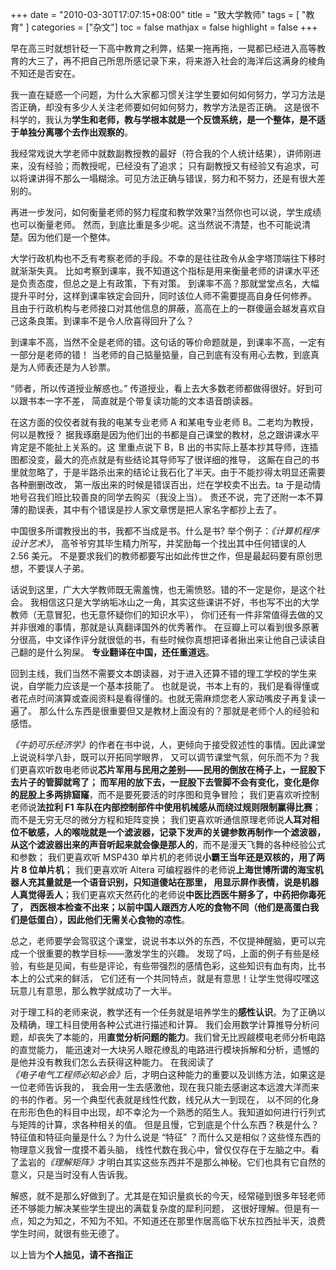 +++
date = "2010-03-30T17:07:15+08:00"
title = "致大学教师"
tags = [ "教育" ]
categories = ["杂文"]
toc = false
mathjax = false
highlight = false
+++

早在高三时就想针砭一下高中教育之利弊，结果一拖再拖，一晃都已经进入高等教育的大三了，再不把自己所思所感记录下来，将来游入社会的海洋后这满身的棱角不知还是否安在。

我一直在疑惑一个问题，为什么大家都习惯关注学生要如何如何努力，学习方法是否正确，却没有多少人关注老师要如何如何努力，教学方法是否正确。
这是很不科学的，我认为**学生和老师，教与学根本就是一个反馈系统，是一个整体，是不适于单独分离哪个去作出观察的**。

我经常戏说大学老师中就数副教授教的最好（符合我的个人统计结果），讲师刚进来，没有经验；而教授呢，已经没有了追求；
只有副教授又有经验又有追求，可以将课讲得不那么一塌糊涂。可见方法正确与错误，努力和不努力，还是有很大差别的。

再进一步发问，如何衡量老师的努力程度和教学效果?当然你也可以说，学生成绩也可以衡量老师。
然而，到底比重是多少呢。这当然说不清楚，也不可能说清楚。因为他们是一个整体。

大学行政机构也不乏有考察老师的手段。不幸的是往往政令从金字塔顶端往下移时就渐渐失真。
比如考察到课率，我不知道这个指标是用来衡量老师的讲课水平还是负责态度，但总之是上有政策，下有对策。
到课率不高？那就堂堂点名，大幅提升平时分，这样到课率铁定会回升，同时该位人师不需要提高自身任何修养。
且由于行政机构与老师接口对其他信息的屏蔽，高高在上的一群傻逼会越发喜欢自己这条良策。到课率不是令人欣喜得回升了么？

到课率不高，当然不全是老师的错。这句话的等价命题就是，到课率不高，一定有一部分是老师的错！
当老师的自己掂量掂量，自己到底有没有用心去教，到底真是为人师表还是为人钞票。

“师者，所以传道授业解惑也。” 传道授业，看上去大多数老师都做得很好。好到可以跟书本一字不差，
简直就是个带复读功能的文本语音朗读器。

在这方面的佼佼者就有我的电某专业老师 A 和某电专业老师 B。二老均为教授，何以是教授？
据我琢磨是因为他们出的书都是自己课堂的教材，总之跟讲课水平肯定是不能扯上关系的。这
里重点说下 B，B 出的书实际上基本抄其导师，连插图都没变，最大的亮点就是有些结论其导师写了很详细的推导，
这厮在自己的书里就忽略了，于是半路杀出来的结论让我石化了半天。由于不能抄得太明显还需要各种删删改改，
第一版出来的时候是错误百出，烂在学校卖不出去。ta 于是动情地号召我们班比较善良的同学去购买（我没上当）。
贵还不说，完了还附一本不算薄的勘误表，其中有个错误是抄人家文章愣是把人家名字都抄上去了。

中国很多所谓教授出的书，我都不当成是书。什么是书? 举个例子：<em>《计算机程序设计艺术》</em>，
高爷爷穷其毕生精力所写，并奖励每一个找出其中任何错误的人 2.56 美元。
不是要求我们的教师都要写出如此传世之作，但是最起码要有原创思想，不要误人子弟。

话说到这里，广大大学教师既无需羞愧，也无需愤怒。错的不一定是你，是这个社会。
我相信这只是大学纳垢冰山之一角，其实这些课讲不好，书也写不出的大学教师（无意冒犯，也无意怀疑你们的知识水平），
你们还有一件非常值得去做的又并非很难的事情，那就是认真翻译国外的优秀著作。
在豆瓣上可以看到很多原著分很高，中文译作评分就很低的书，有些时候你真想把译者揪出来让他自己读读自己翻的是什么狗屎。
**专业翻译在中国，还任重道远**。

回到主线，我们当然不需要文本朗读器，对于进入还算不错的理工学校的学生来说，自学能力应该是一个基本技能了。
也就是说，书本上有的，我们是看得懂或者花点时间演算或查阅资料是看得懂的。也就无需麻烦您老人家动嘴皮子再复读一遍了。
那么什么东西是很重要但又是教材上面没有的？那就是老师个人的经验和感悟。

<em>《牛奶可乐经济学》</em>的作者在书中说，人，更倾向于接受叙述性的事情。因此课堂上说说科学八卦，既可以开拓同学眼界，
又可以调节课堂气氛，何乐而不为？我们更喜欢听数电老师说**芯片军用与民用之差别——民用的倒放在椅子上，一屁股下去片子的管脚就弯了；
而军用的放下去，一屁股下去管脚不会有变化，变化是你的屁股上多两排窟窿**，而不是要死要活的时序图和竞争冒险；
我们更喜欢听控制老师说**法拉利 F1 车队在内部控制部件中使用机械感从而绕过规则限制赢得比赛**；而不是无穷无尽的微分方程和矩阵变换；
我们更喜欢听通信原理老师说**人耳对相位不敏感，人的喉咙就是一个滤波器，记录下发声的关键参数再制作一个滤波器，
从这个滤波器出来的声音听起来就会像是那人的**，而不是漫天飞舞的各种经验公式和参数；
我们更喜欢听 MSP430 单片机的老师说**小霸王当年还是双核的，用了两片 8 位单片机**；
我们更喜欢听 Altera 可编程器件的老师说**上海世博所谓的海宝机器人充其量就是一个语音识别，只知道傻站在那里，
用显示屏作表情，说是机器人真觉得丢人**；我们更喜欢天然药化的老师说**中医比西医牛掰多了，中药把你毒死了，
西医根本检查不出来；以前中国人跟西方人吃的食物不同（他们是高蛋白我们是低蛋白），因此他们无需关心食物的凉性**。

总之，老师要学会驾驭这个课堂，说说书本以外的东西，不仅提神醒脑，更可以完成一个很重要的教学目标——激发学生的兴趣。
发现了吗，上面的例子有些是经验，有些是见闻，有些是评论，有些带强烈的感情色彩，这些知识有血有肉，比书本上的公式来的鲜活，
它们还有一个共同特点，就是有意思！让学生觉得哎嘿这玩意儿有意思，那么教学就成功了一大半。

对于理工科的老师来说，教学还有一个任务就是培养学生的**感性认识**。为了正确以及精确，理工科目使用各种公式进行描述和计算。
我们会用数学计算推导分析问题，却丧失了本能的，用**直觉分析问题的能力**。我们曾无比觊觎模电老师分析电路的直觉能力，
能迅速对一大块另人眼花缭乱的电路进行模块拆解和分析，遗憾的是他并没有教我们怎么去获得这种能力。
在我阅读了<em>《电子电气工程师必知必会》</em>后，才明白这种能力的重要以及训练方法，如果这是一位老师告诉我的，
我会用一生去感激他，现在我只能去感谢这本远渡大洋而来的书的作者。另一个典型代表就是线性代数，线兄从大一到现在，
以不同的化身在形形色色的科目中出现，却不幸沦为一个熟悉的陌生人。我知道如何进行行列式与矩阵的计算，求各种相关的值。
但是且慢，它到底是个什么东西？秩是什么？特征值和特征向量是什么？为什么说是 “特征” ？而什么又是相似？这些怪东西的物理意义我曾一度摸不着头脑，
线性代数在我心中，曾仅仅存在于左脑之中。看了孟岩的<em>《理解矩阵》</em>才明白其实这些东西并不是那么神秘。它们也具有它自然的意义，只是当时没有人告诉我。

解惑，就不是那么好做到了。尤其是在知识量疯长的今天，经常碰到很多年轻老师还不够能力解决某些学生提出的满载复杂度的犀利问题，
这很好理解。但是有一点，知之为知之，不知为不知。不知道还在那里作居高临下状东拉西扯半天，浪费学生时间，就很有些无德了。



以上皆为**个人拙见，请不吝指正**